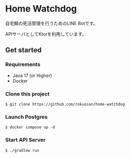 # Home Watchdog

自宅鯖の死活管理を行うためのLINE Botです。

APIサーバとしてKtorを利用しています。

## Get started

### Requirements
- Java 17 (or Higher)
- Docker

### Clone this project

```shell
$ git clone https://github.com/rokuosan/home-watchdog
```

### Launch Postgres

```shell
$ docker compose up -d
```

### Start API Server

```shell
$ ./gradlew run
```


